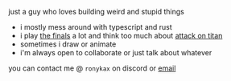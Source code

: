 just a guy who loves building weird and stupid things

- i mostly mess around with typescript and rust
- i play [the finals](https://reachthefinals.com) a lot and think too much about [attack on titan](https://google.com/search?q=attack+on+titan&oq=attack+on+titan)
- sometimes i draw or animate
- i'm always open to collaborate or just talk about whatever

you can contact me @ `ronykax` on discord or [email](mailto:ronykax@gmail.com)
